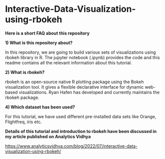 # Interactive-Data-Visualization-using-rbokeh
**Here is a short FAQ about this repository**

**1) What is this repository about?**

In this repository, we are going to build various sets of visualizations using rbokeh library in R.
The jupyter notebook (.ipynb) provides the code and this readme contains all the relevant information about this tutorial.

**2) What is rbokeh?**

rbokeh is an open-source native R plotting package using the Bokeh visualization tool. It gives a flexible declarative interface for dynamic web-based visualizations. Ryan Hafen has developed and currently maintains the rbokeh package. 

**4) Which dataset has been used?**

For this tutorial, we have used different pre-installed data sets like Orange, Flightfreq, iris etc.

**Details of this tutorial and introduction to rbokeh have been discussed in my article published on Analytics Vidhya**

https://www.analyticsvidhya.com/blog/2022/07/interactive-data-visualization-using-rbokeh/
